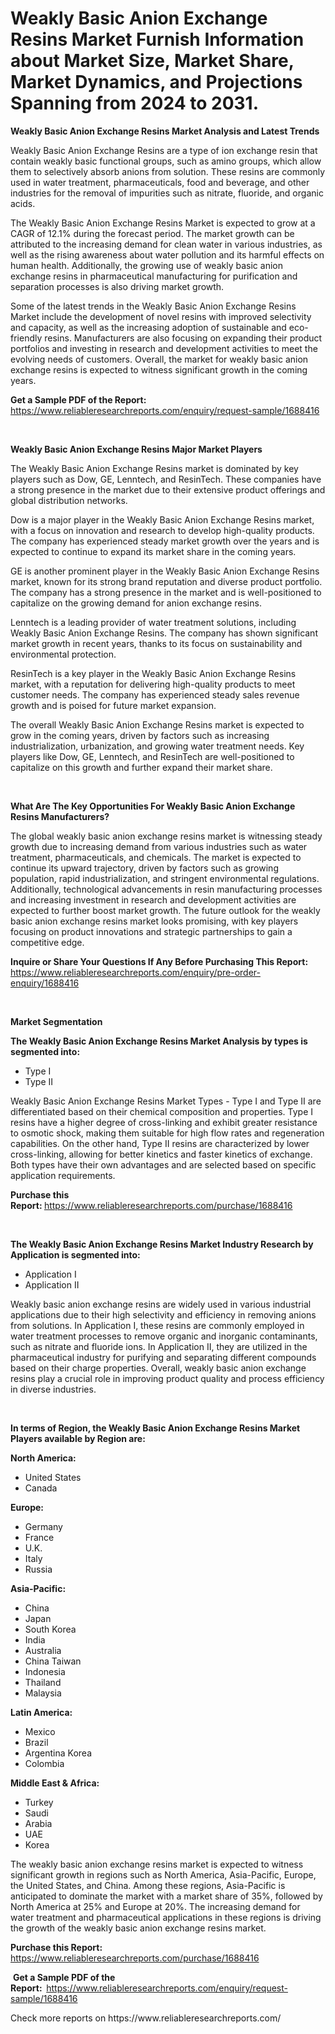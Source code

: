 <p><h1>Weakly Basic Anion Exchange Resins Market Furnish Information about Market Size, Market Share, Market Dynamics, and Projections Spanning from 2024 to 2031.</h1></p><p><strong>Weakly Basic Anion Exchange Resins Market Analysis and Latest Trends</strong></p>
<p><p>Weakly Basic Anion Exchange Resins are a type of ion exchange resin that contain weakly basic functional groups, such as amino groups, which allow them to selectively absorb anions from solution. These resins are commonly used in water treatment, pharmaceuticals, food and beverage, and other industries for the removal of impurities such as nitrate, fluoride, and organic acids.</p><p>The Weakly Basic Anion Exchange Resins Market is expected to grow at a CAGR of 12.1% during the forecast period. The market growth can be attributed to the increasing demand for clean water in various industries, as well as the rising awareness about water pollution and its harmful effects on human health. Additionally, the growing use of weakly basic anion exchange resins in pharmaceutical manufacturing for purification and separation processes is also driving market growth.</p><p>Some of the latest trends in the Weakly Basic Anion Exchange Resins Market include the development of novel resins with improved selectivity and capacity, as well as the increasing adoption of sustainable and eco-friendly resins. Manufacturers are also focusing on expanding their product portfolios and investing in research and development activities to meet the evolving needs of customers. Overall, the market for weakly basic anion exchange resins is expected to witness significant growth in the coming years.</p></p>
<p><strong>Get a Sample PDF of the Report:&nbsp;</strong> <a href="https://www.reliableresearchreports.com/enquiry/request-sample/1688416">https://www.reliableresearchreports.com/enquiry/request-sample/1688416</a></p>
<p>&nbsp;</p>
<p><strong>Weakly Basic Anion Exchange Resins Major Market Players</strong></p>
<p><p>The Weakly Basic Anion Exchange Resins market is dominated by key players such as Dow, GE, Lenntech, and ResinTech. These companies have a strong presence in the market due to their extensive product offerings and global distribution networks.</p><p>Dow is a major player in the Weakly Basic Anion Exchange Resins market, with a focus on innovation and research to develop high-quality products. The company has experienced steady market growth over the years and is expected to continue to expand its market share in the coming years.</p><p>GE is another prominent player in the Weakly Basic Anion Exchange Resins market, known for its strong brand reputation and diverse product portfolio. The company has a strong presence in the market and is well-positioned to capitalize on the growing demand for anion exchange resins.</p><p>Lenntech is a leading provider of water treatment solutions, including Weakly Basic Anion Exchange Resins. The company has shown significant market growth in recent years, thanks to its focus on sustainability and environmental protection.</p><p>ResinTech is a key player in the Weakly Basic Anion Exchange Resins market, with a reputation for delivering high-quality products to meet customer needs. The company has experienced steady sales revenue growth and is poised for future market expansion.</p><p>The overall Weakly Basic Anion Exchange Resins market is expected to grow in the coming years, driven by factors such as increasing industrialization, urbanization, and growing water treatment needs. Key players like Dow, GE, Lenntech, and ResinTech are well-positioned to capitalize on this growth and further expand their market share.</p></p>
<p>&nbsp;</p>
<p><strong>What Are The Key Opportunities For Weakly Basic Anion Exchange Resins Manufacturers?</strong></p>
<p><p>The global weakly basic anion exchange resins market is witnessing steady growth due to increasing demand from various industries such as water treatment, pharmaceuticals, and chemicals. The market is expected to continue its upward trajectory, driven by factors such as growing population, rapid industrialization, and stringent environmental regulations. Additionally, technological advancements in resin manufacturing processes and increasing investment in research and development activities are expected to further boost market growth. The future outlook for the weakly basic anion exchange resins market looks promising, with key players focusing on product innovations and strategic partnerships to gain a competitive edge.</p></p>
<p><strong>Inquire or Share Your Questions If Any Before Purchasing This Report:</strong> <a href="https://www.reliableresearchreports.com/enquiry/pre-order-enquiry/1688416">https://www.reliableresearchreports.com/enquiry/pre-order-enquiry/1688416</a></p>
<p>&nbsp;</p>
<p><strong>Market Segmentation</strong></p>
<p><strong>The Weakly Basic Anion Exchange Resins Market Analysis by types is segmented into:</strong></p>
<p><ul><li>Type I</li><li>Type II</li></ul></p>
<p><p>Weakly Basic Anion Exchange Resins Market Types - Type I and Type II are differentiated based on their chemical composition and properties. Type I resins have a higher degree of cross-linking and exhibit greater resistance to osmotic shock, making them suitable for high flow rates and regeneration capabilities. On the other hand, Type II resins are characterized by lower cross-linking, allowing for better kinetics and faster kinetics of exchange. Both types have their own advantages and are selected based on specific application requirements.</p></p>
<p><strong>Purchase this Report:&nbsp;</strong><a href="https://www.reliableresearchreports.com/purchase/1688416">https://www.reliableresearchreports.com/purchase/1688416</a></p>
<p>&nbsp;</p>
<p><strong>The Weakly Basic Anion Exchange Resins Market Industry Research by Application is segmented into:</strong></p>
<p><ul><li>Application I</li><li>Application II</li></ul></p>
<p><p>Weakly basic anion exchange resins are widely used in various industrial applications due to their high selectivity and efficiency in removing anions from solutions. In Application I, these resins are commonly employed in water treatment processes to remove organic and inorganic contaminants, such as nitrate and fluoride ions. In Application II, they are utilized in the pharmaceutical industry for purifying and separating different compounds based on their charge properties. Overall, weakly basic anion exchange resins play a crucial role in improving product quality and process efficiency in diverse industries.</p></p>
<p>&nbsp;</p>
<p><strong>In terms of Region, the Weakly Basic Anion Exchange Resins Market Players available by Region are:</strong></p>
<p>
    <p> <strong> North America: </strong>
        <ul>
            <li>United States</li>
            <li>Canada</li>
        </ul>
        </p> 
    <p> <strong> Europe: </strong>
        <ul>
            <li>Germany</li>
            <li>France</li>
            <li>U.K.</li>
            <li>Italy</li>
            <li>Russia</li>
        </ul>
        </p> 
    <p> <strong> Asia-Pacific: </strong>
        <ul>
            <li>China</li>
            <li>Japan</li>
            <li>South Korea</li>
            <li>India</li>
            <li>Australia</li>
            <li>China Taiwan</li>
            <li>Indonesia</li>
            <li>Thailand</li>
            <li>Malaysia</li>
        </ul>
        </p> 
    <p> <strong> Latin America: </strong>
        <ul>
            <li>Mexico</li>
            <li>Brazil</li>
            <li>Argentina Korea</li>
            <li>Colombia</li>
        </ul>
        </p> 
    <p> <strong> Middle East & Africa: </strong>
        <ul>
            <li>Turkey</li>
            <li>Saudi</li>
            <li>Arabia</li>
            <li>UAE</li>
            <li>Korea</li>
        </ul>
    </p>
    </p>
<p><p>The weakly basic anion exchange resins market is expected to witness significant growth in regions such as North America, Asia-Pacific, Europe, the United States, and China. Among these regions, Asia-Pacific is anticipated to dominate the market with a market share of 35%, followed by North America at 25% and Europe at 20%. The increasing demand for water treatment and pharmaceutical applications in these regions is driving the growth of the weakly basic anion exchange resins market.</p></p>
<p><strong>Purchase this Report: </strong><a href="https://www.reliableresearchreports.com/purchase/1688416">https://www.reliableresearchreports.com/purchase/1688416</a></p>
<p>&nbsp;<strong>Get a Sample PDF of the Report:&nbsp;&nbsp;</strong><a href="https://www.reliableresearchreports.com/enquiry/request-sample/1688416">https://www.reliableresearchreports.com/enquiry/request-sample/1688416</a></p>
<p><strong></strong></p>
<p>Check more reports on https://www.reliableresearchreports.com/</p>